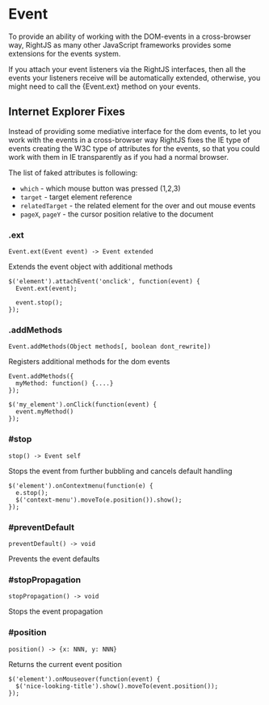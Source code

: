 # Event

To provide an ability of working with the DOM-events in a cross-browser way,
RightJS as many other JavaScript frameworks provides some extensions for the
events system.

If you attach your event listeners via the RightJS interfaces, then all the
events your listeners receive will be automatically extended, otherwise, you
might need to call the {Event.ext} method on your events.

## Internet Explorer Fixes

Instead of providing some mediative interface for the dom events, to let you
work with the events in a cross-browser way RightJS fixes the IE type of
events creating the W3C type of attributes for the events, so that you could
work with them in IE transparently as if you had a normal browser.

The list of faked attributes is following:

* `which` - which mouse button was pressed (1,2,3)
* `target` - target element reference
* `relatedTarget` - the related element for the over and out mouse events
* `pageX`, `pageY` - the cursor position relative to the document
 
### .ext

    Event.ext(Event event) -> Event extended

Extends the event object with additional methods
  
    $('element').attachEvent('onclick', function(event) {
      Event.ext(event);
      
      event.stop();
    });


### .addMethods

    Event.addMethods(Object methods[, boolean dont_rewrite])

Registers additional methods for the dom events

    Event.addMethods({
      myMethod: function() {....}
    });
    
    $('my_element').onClick(function(event) {
      event.myMethod()
    });


### #stop

    stop() -> Event self

Stops the event from further bubbling and cancels default handling

    $('element').onContextmenu(function(e) {
      e.stop();
      $('context-menu').moveTo(e.position()).show();
    });


### #preventDefault

    preventDefault() -> void

Prevents the event defaults
  

### #stopPropagation

    stopPropagation() -> void

Stops the event propagation


### #position

    position() -> {x: NNN, y: NNN}

Returns the current event position

    $('element').onMouseover(function(event) {
      $('nice-looking-title').show().moveTo(event.position());
    });


